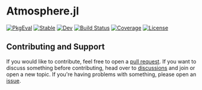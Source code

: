 # Atmosphere.jl

[![PkgEval](https://juliaci.github.io/NanosoldierReports/pkgeval_badges/A/Atmosphere.svg)](https://juliaci.github.io/NanosoldierReports/pkgeval_badges/report.html)
[![Stable](https://img.shields.io/badge/docs-stable-blue.svg)](https://rdungee.github.io/Atmosphere.jl/stable)
[![Dev](https://img.shields.io/badge/docs-dev-blue.svg)](https://rdungee.github.io/Atmosphere.jl/dev)
[![Build Status](https://github.com/rdungee/Atmosphere.jl/actions/workflows/CI.yml/badge.svg?branch=main)](https://github.com/rdungee/Atmosphere.jl/actions/workflows/CI.yml?query=branch%3Amain)
[![Coverage](https://codecov.io/gh/rdungee/Atmosphere.jl/branch/main/graph/badge.svg)](https://codecov.io/gh/rdungee/Atmosphere.jl)
[![License](https://img.shields.io/github/license/rdungee/Atmosphere.jl?color=yellow)](LICENSE)

## Contributing and Support

If you would like to contribute, feel free to open a [pull request](https://github.com/rdungee/Atmosphere.jl/pulls). If you want to discuss something before contributing, head over to [discussions](https://github.com/rdungee/Atmosphere.jl/discussions) and join or open a new topic. If you're having problems with something, please open an [issue](https://github.com/rdungee/Atmosphere.jl/issues).
